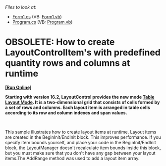 <!-- default file list -->
*Files to look at*:

* [Form1.cs](./CS/WindowsApplication1/Form1.cs) (VB: [Form1.vb](./VB/WindowsApplication1/Form1.vb))
* [Program.cs](./CS/WindowsApplication1/Program.cs) (VB: [Program.vb](./VB/WindowsApplication1/Program.vb))
<!-- default file list end -->
# OBSOLETE: How to create LayoutControlItem's with predefined quantity rows and columns at runtime
<!-- run online -->
**[[Run Online]](https://codecentral.devexpress.com/e1187)**
<!-- run online end -->


<p><strong>Starting with version 16.2, LayoutControl provides the new mode </strong><a href="https://documentation.devexpress.com/#WindowsForms/CustomDocument114044"><strong>Table Layout Mode</strong></a><strong>. It is a two-dimensional grid that consists of cells formed by a set of rows and columns. Each layout item is arranged in table cells according to its row and column indexes and span values.</strong></p>
<p><strong> </strong></p>
<p>This sample illustrates how to create layout items at runtime. Layout items are created in the BeginInit/EndInit block. This improves performance. If you specify item bounds yourself, and place your code in the BeginInit/EndInit block, the LayoutManager doesn't recalculate item bounds inside this block, but you must make sure that you don't have any gap between your layout items.The AddRange method was used to add a layout item array.</p>

<br/>


